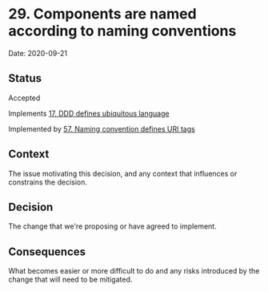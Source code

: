 # 29. Components are named according to naming conventions

Date: 2020-09-21

## Status

Accepted

Implements [17. DDD defines ubiquitous language](0017-ddd-defines-ubiquitous-language.md)

Implemented by [57. Naming convention defines URI tags](0057-naming-convention-defines-uri-tags.md)

## Context

The issue motivating this decision, and any context that influences or constrains the decision.

## Decision

The change that we're proposing or have agreed to implement.

## Consequences

What becomes easier or more difficult to do and any risks introduced by the change that will need to be mitigated.
